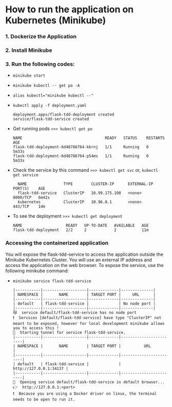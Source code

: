 # How to run the application on Kubernetes (Minikube)
### 1. Dockerize the Application
### 2. Install Minikube
### 3. Run the following codes:
- `minikube start`
- `minikube kubectl -- get po -A`
- `alias kubectl="minikube kubectl --"`
- `kubectl apply -f deployment.yaml`
    ```
    deployment.apps/flask-tdd-deployment created
    service/flask-tdd-service created
    ```
- Get running pods `>>> kubectl get po`
    ```
    NAME                                    READY   STATUS    RESTARTS   AGE
    flask-tdd-deployment-6d48786764-kkrnj   1/1     Running   0          5m33s
    flask-tdd-deployment-6d48786764-p54ms   1/1     Running   0          5m33s
    ```

- Check the service by this command `>>> kubectl get svc` or, `kubectl get service`
  ```
    NAME                TYPE        CLUSTER-IP      EXTERNAL-IP   PORT(S)    AGE
    flask-tdd-service   ClusterIP   10.99.175.108   <none>        8000/TCP   6m42s
    kubernetes          ClusterIP   10.96.0.1       <none>        443/TCP    14m
  ```
- To see the deployment `>>> kubectl get deployment`
    ```
    NAME                   READY   UP-TO-DATE   AVAILABLE   AGE
    flask-tdd-deployment   2/2     2            2           11m
    ```
### Accessing the containerized application

<p>You will expose the flask-tdd-service to access the application outside the Minikube Kubernetes Cluster. You will use an external IP address and access the application on the web browser. To expose the service, use the following minikube command:
</p>

- `minikube service flask-tdd-service`
    ```
    |-----------|-------------------|-------------|--------------|
    | NAMESPACE |       NAME        | TARGET PORT |     URL      |
    |-----------|-------------------|-------------|--------------|
    | default   | flask-tdd-service |             | No node port |
    |-----------|-------------------|-------------|--------------|
    😿  service default/flask-tdd-service has no node port
    ❗  Services [default/flask-tdd-service] have type "ClusterIP" not meant to be exposed, however for local development minikube allows you to access this !
    🏃  Starting tunnel for service flask-tdd-service.
    |-----------|-------------------|-------------|------------------------|
    | NAMESPACE |       NAME        | TARGET PORT |          URL           |
    |-----------|-------------------|-------------|------------------------|
    | default   | flask-tdd-service |             | http://127.0.0.1:34137 |
    |-----------|-------------------|-------------|------------------------|
    🎉  Opening service default/flask-tdd-service in default browser...
    👉  http://127.0.0.1:<port>
    ❗  Because you are using a Docker driver on linux, the terminal needs to be open to run it.
    ```
